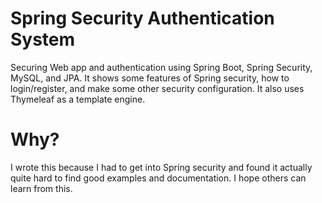 # Spring Security Authentication System

Securing Web app and authentication using Spring Boot, Spring Security, MySQL, and JPA.
It shows some features of Spring security, how to login/register, and make some other security configuration.
It also uses Thymeleaf as a template engine.

# Why? 

I wrote this because I had to get into Spring security and found it actually quite hard to find good examples and documentation. I hope others can learn from this.
